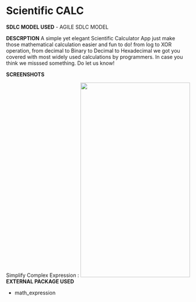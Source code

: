 # Scientific CALC
**SDLC MODEL USED**
	- AGILE SDLC MODEL

**DESCRPTION**
A simple yet elegant Scientific Calculator App just make those mathematical calculation easier and fun to do! from log to XOR operation, from decimal to Binary to Decimal to Hexadecimal we got you covered with most widely used calculations by programmers. In case you think we misssed something. Do let us know!  
 
 **SCREENSHOTS**
 
Simplify Complex Expression : 
 <img width="300"  height = "533" src="https://github.com/uditswaroopa/AppDevelopmentCollection/tree/master/screenshots/exp.jpeg"></img>
**EXTERNAL PACKAGE USED**

 - math_expression
